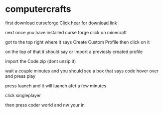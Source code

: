 # computercrafts

first download curseforge
[Click hear for download link](https://download.curseforge.com/)

next once you have installed curse forge click on minecraft

got to the top right where it says Create Custom Profile then click on it

on the top of that it should say or import a previosly created profile

import the Code.zip (dont unzip it)

wait a couple minutes and you should see a box that says code hover over and press play

press luanch and it will luanch afet a few minutes
 
click singleplayer

then press coder world and nw your in
